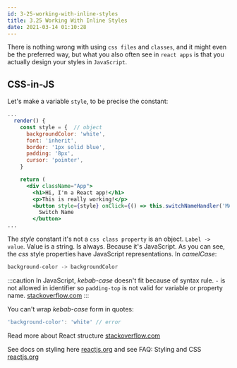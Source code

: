 ```yaml
---
id: 3-25-working-with-inline-styles
title: 3.25 Working With Inline Styles
date: 2021-03-14 01:10:28
---
```


There is nothing wrong with using `css files` and `classes`, and it might even be the preferred way, but what you also often see in `react apps` is that you actually design your styles in `JavaScript`.

## CSS-in-JS

Let's make a variable `style`, to be precise the constant:

```jsx {3,15} title="App.js"
...
  render() {
    const style = {  // object 
      backgroundColor: 'white',
      font: 'inherit',
      border: '1px solid blue',
      padding: '8px',
      cursor: 'pointer',
    }

    return (
      <div className="App">
        <h1>Hi, I'm a React app!</h1>
        <p>This is really working!</p>
        <button style={style} onClick={() => this.switchNameHandler('MAx')}>
          Switch Name
        </button>
...
```

The *style* constant it's not a `css class property` is an object. `Label -> value`. Value is a string. Is always. Because it's JavaScript. As you can see, the *css* style properties have JavaScript representations. In *camelCase*:

```jsx
background-color -> backgroundColor
```

:::caution
In JavaScript, *kebab-case* doesn't fit because of syntax rule. `-` is not allowed in identifier so `padding-top` is not valid for variable or property name. <a href='https://stackoverflow.com/questions/55433344/why-does-vanilla-html-js-and-react-use-camelcase-for-stylings-while-css-does' class='external'>stackoverflow.com</a>
:::

You can't wrap *kebab-case* form in quotes:

```jsx
'background-color': 'white' // error
```

Read more about React structure <a href='https://stackoverflow.com/questions/55221433/is-there-an-official-style-guide-or-naming-convention-for-react-based-projects' class='external'>stackoverflow.com</a>

See docs on styling here <a href='https://reactjs.org/docs/dom-elements.html#style' class='external'>reactjs.org</a> and see FAQ: Styling and CSS <a href='https://reactjs.org/docs/faq-styling.html' class='external'>reactjs.org</a>
